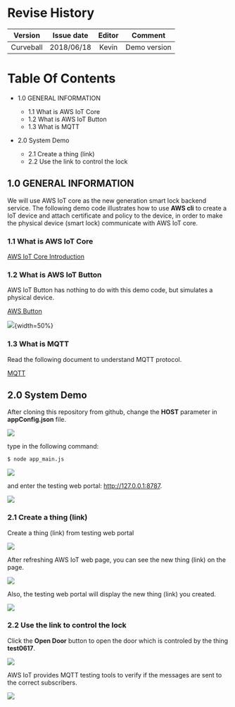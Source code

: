 # Revise History
| Version   | Issue date | Editor | Comment      |
| :-------: | :--------: | :----: | :----------: |
| Curveball | 2018/06/18 | Kevin  | Demo version |

# Table Of Contents
- 1.0 GENERAL INFORMATION  
  - 1.1 What is AWS IoT Core
  - 1.2 What is AWS IoT Button 
  - 1.3 What is MQTT

- 2.0 System Demo
  - 2.1 Create a thing (link)
  - 2.2 Use the link to control the lock

## 1.0 GENERAL INFORMATION
We will use AWS IoT core as the new generation smart lock backend service. The following demo code
illustrates how to use **AWS cli** to create a IoT device and attach certificate and policy to the device, in order to make the physical device (smart lock) communicate with AWS IoT core.

### 1.1 What is AWS IoT Core
[AWS IoT Core Introduction](https://aws.amazon.com/iot-core/?nc1=h_ls)

### 1.2 What is AWS IoT Button

AWS IoT Button has nothing to do with this demo code, but simulates a physical device.

[AWS Button](https://aws.amazon.com/iotbutton/faq/?nc1=h_ls)

![](pic/button.jpeg){width=50%}

### 1.3 What is MQTT

Read the following document to understand MQTT protocol.

[MQTT](https://www.ibm.com/support/knowledgecenter/zh-tw/SSFKSJ_7.5.0/com.ibm.mm.tc.doc/tc00000_.htm)

## 2.0 System Demo

After cloning this repository from github, 
change the **HOST** parameter in **appConfig.json** file.

![](pic/changeconfig.png?raw=true)

type in the following command: 
``` bash
$ node app_main.js
```

![](pic/command.png?raw=true)

and enter the testing web portal: http://127.0.0.1:8787.

![](pic/system.png?raw=true)

### 2.1 Create a thing (link)

Create a thing (link) from testing web portal

![](pic/createathing.png?raw=true)

After refreshing AWS IoT web page, you can see the new thing (link) on the page.

![](pic/awsiotpage.png?raw=true)

Also, the testing web portal will display the new thing (link) you created.

![](pic/createathing2.png?raw=true)

### 2.2 Use the link to control the lock
Click the **Open Door** button to open the door which is controled by the thing **test0617**.

![](pic/opendoor.png?raw=true)

AWS IoT provides MQTT testing tools to verify if the messages are sent to the correct subscribers.

![](pic/mqtt.png?raw=true)

